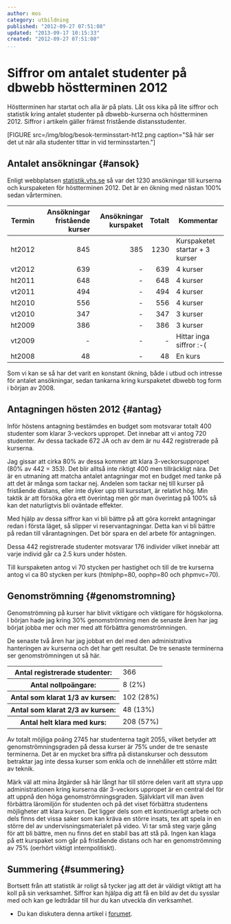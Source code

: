 ```yaml
---
author: mos
category: utbildning
published: "2012-09-27 07:51:08"
updated: "2013-09-17 10:15:33"
created: "2012-09-27 07:51:08"
...
```

Siffror om antalet studenter på dbwebb höstterminen 2012
==================================

Höstterminen har startat och alla är på plats. Låt oss kika på lite siffror och statistik kring antalet studenter på dbwebb-kurserna och höstterminen 2012. Siffror i artikeln gäller främst fristående distansstudenter.

[FIGURE src=/img/blog/besok-terminsstart-ht12.png caption="Så här ser det ut när alla studenter tittar in vid terminsstarten."]


<!--more-->


Antalet ansökningar {#ansok}
------------------------------------------------------------

Enligt webbplatsen [statistik.vhs.se](http://statistik.vhs.se/) så var det 1230 ansökningar till kurserna och kurspaketen för höstterminen 2012. Det är en ökning med nästan 100% sedan vårterminen. 

| Termin | Ansökningar fristående kurser | Ansökningar kurspaket | Totalt | Kommentar |
|--------|------------------------------:|----------------------:|-------:|-----------|
| ht2012 | 845 | 385 | 1230 | Kurspaketet startar + 3 kurser |
| vt2012 | 639 | - | 639 | 4 kurser |
| ht2011 | 648 | - | 648 | 4 kurser |
| vt2011 | 494 | - | 494 | 4 kurser |
| ht2010 | 556 | - | 556 | 4 kurser |
| vt2010 | 347 | - | 347 | 3 kurser |
| ht2009 | 386 | - | 386 | 3 kurser |
| vt2009 |   - | - | - | Hittar inga siffror  :-( |
| ht2008 |  48 | - | 48 | En kurs |

Som vi kan se så har det varit en konstant ökning, både i utbud och intresse för antalet ansökningar, sedan tankarna kring kurspaketet dbwebb tog form i början av 2008.


Antagningen hösten 2012 {#antag}
------------------------------------------------------------

Inför höstens antagning bestämdes en budget som motsvarar totalt 400 studenter som klarar 3-veckors uppropet. Det innebar att vi antog 720 studenter. Av dessa tackade 672 JA och av dem är nu 442 registrerade på kurserna.

Jag gissar att cirka 80% av dessa kommer att klara 3-veckorsuppropet (80% av 442 = 353). Det blir alltså inte riktigt 400 men tillräckligt nära. Det är en utmaning att matcha antalet antagningar mot en budget med tanke på att det är många som tackar nej. Andelen som tackar nej till kurser på fristående distans, eller inte dyker upp till kursstart, är relativt hög. Min taktik är att försöka göra ett överintag men gör man överintag på 100% så kan det naturligtvis bli oväntade effekter.

Med hjälp av dessa siffror kan vi bli bättre på att göra korrekt antagningar redan i första läget, så slipper vi reservantagningar. Detta kan vi bli bättre på redan till vårantagningen. Det bör spara en del arbete för antagningen.

Dessa 442 registrerade studenter motsvarar 176 individer vilket innebär att varje individ går ca 2.5 kurs under hösten.

Till kurspaketen antog vi 70 stycken per hastighet och till de tre kurserna antog vi ca 80 stycken per kurs (htmlphp=80, oophp=80 och phpmvc=70).

 
Genomströmning {#genomstromning}
------------------------------------------------------------

Genomströmning på kurser har blivit viktigare och viktigare för högskolorna. I början hade jag kring 30% genomströmning men de senaste åren har jag börjat jobba mer och mer med att förbättra genomströmningen.

De senaste två åren har jag jobbat en del med den administrativa hanteringen av kurserna och det har gett resultat. De tre senaste terminerna ser genomströmningen ut så här.

<table>
<tr><th>Antal registrerade studenter:</th><td>366</td></tr>
<tr><th>Antal nollpoängare:</th><td>8 (2%)</td></tr>
<tr><th>Antal som klarat 1/3 av kursen:</th><td>102 (28%)</td></tr>
<tr><th>Antal som klarat 2/3 av kursen:</th><td>48 (13%)</td></tr>
<tr><th>Antal helt klara med kurs:</th><td>208 (57%)</td></tr>
</table>

Av totalt möjliga poäng 2745 har studenterna tagit 2055, vilket betyder att genomströmningsgraden på dessa kurser är 75% under de tre senaste terminerna. Det är en mycket bra siffra på distanskurser och dessutom betraktar jag inte dessa kurser som enkla och de innehåller ett större mått av teknik.

Märk väl att mina åtgärder så här långt har till större delen varit att styra upp administrationen kring kurserna där 3-veckors uppropet är en central del för att uppnå den höga genomströmningsgraden. Självklart vill man även förbättra läromiljön för studenten och på det viset förbättra studentens möjligheter att klara kursen. Det ligger dels som ett kontinuerligt arbete och dels finns det vissa saker som kan kräva en större insats, tex att spela in en större del av undervisningsmaterialet på video. Vi tar små steg varje gång för att bli bättre, men nu finns det en stabil bas att stå på. Ingen kan klaga på ett kurspaket som går på fristående distans och har en genomströmning av 75% (oerhört viktigt internpolitiskt).


Summering {#summering}
------------------------------------------------------------

Bortsett från att statistik är roligt så tycker jag att det är väldigt viktigt att ha koll på sin verksamhet. Siffror kan hjälpa dig att få en bild av det du sysslar med och kan ge ledtrådar till hur du kan utveckla din verksamhet.

* Du kan diskutera denna artikel i [forumet](t/587).
  
